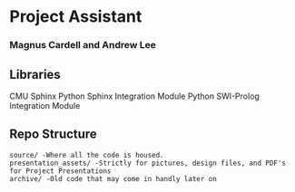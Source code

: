 # Project Assistant
### Magnus Cardell and Andrew Lee

## Libraries
CMU Sphinx
Python Sphinx Integration Module
Python SWI-Prolog Integration Module

## Repo Structure

    source/ -Where all the code is housed.
    presentation_assets/ -Strictly for pictures, design files, and PDF's for Project Presentations
    archive/ -Old code that may come in handly later on

